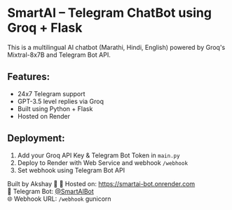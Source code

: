# SmartAI – Telegram ChatBot using Groq + Flask

This is a multilingual AI chatbot (Marathi, Hindi, English) powered by Groq's Mixtral-8x7B and Telegram Bot API.

## Features:
- 24x7 Telegram support
- GPT-3.5 level replies via Groq
- Built using Python + Flask
- Hosted on Render

## Deployment:
1. Add your Groq API Key & Telegram Bot Token in `main.py`
2. Deploy to Render with Web Service and webhook `/webhook`
3. Set webhook using Telegram Bot API

Built by Akshay 🙌
🔗 Hosted on: https://smartai-bot.onrender.com  
🤖 Telegram Bot: [@SmartAIBot](https://t.me/SmartAIBot)  
🌐 Webhook URL: `/webhook`
gunicorn